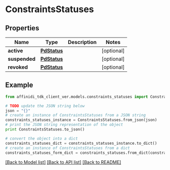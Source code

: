 # ConstraintsStatuses

## Properties

| Name          | Type                        | Description | Notes      |
| ------------- | --------------------------- | ----------- | ---------- |
| **active**    | [**PdStatus**](PdStatus.md) |             | [optional] |
| **suspended** | [**PdStatus**](PdStatus.md) |             | [optional] |
| **revoked**   | [**PdStatus**](PdStatus.md) |             | [optional] |

## Example

```python
from affinidi_tdk_client_ver.models.constraints_statuses import ConstraintsStatuses

# TODO update the JSON string below
json = "{}"
# create an instance of ConstraintsStatuses from a JSON string
constraints_statuses_instance = ConstraintsStatuses.from_json(json)
# print the JSON string representation of the object
print ConstraintsStatuses.to_json()

# convert the object into a dict
constraints_statuses_dict = constraints_statuses_instance.to_dict()
# create an instance of ConstraintsStatuses from a dict
constraints_statuses_form_dict = constraints_statuses.from_dict(constraints_statuses_dict)
```

[[Back to Model list]](../README.md#documentation-for-models) [[Back to API list]](../README.md#documentation-for-api-endpoints) [[Back to README]](../README.md)
